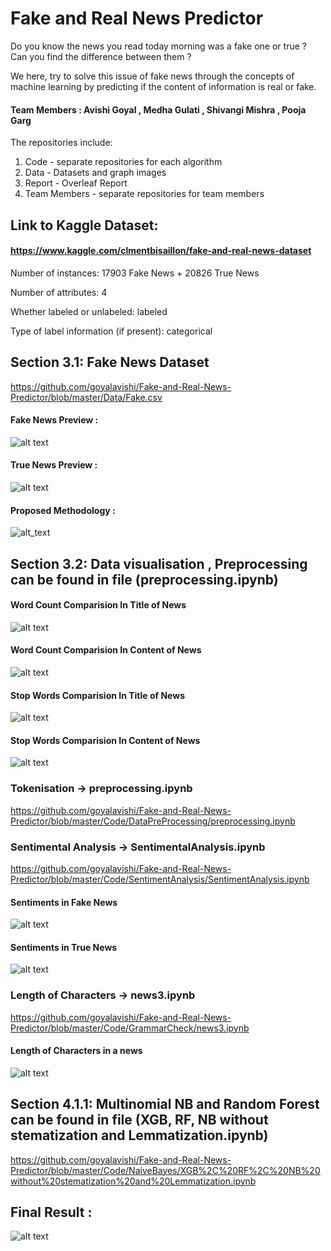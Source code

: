 # Fake and Real News Predictor

Do you know the news you read today morning was a fake one or true ?
Can you find the difference between them ?

We here, try to solve this issue of fake news through the concepts of machine
learning by predicting if the content of information is real or fake.

#### Team Members : Avishi Goyal , Medha Gulati , Shivangi Mishra , Pooja Garg

The repositories include:
1. Code - separate repositories for each algorithm 
2. Data - Datasets and graph images 
3. Report - Overleaf Report 
4. Team Members - separate repositories for team members

## Link to Kaggle Dataset:
#### https://www.kaggle.com/clmentbisaillon/fake-and-real-news-dataset

Number of instances:  17903 Fake News + 20826 True News

Number of attributes: 4

Whether labeled or unlabeled: labeled

Type of label information (if present): categorical


## Section 3.1: Fake News Dataset 
https://github.com/goyalavishi/Fake-and-Real-News-Predictor/blob/master/Data/Fake.csv

#### Fake News Preview :
![alt text](https://github.com/goyalavishi/Fake-and-Real-News-Predictor/blob/master/Data/fakenewspreview.png)

#### True News Preview :
![alt text](https://github.com/goyalavishi/Fake-and-Real-News-Predictor/blob/master/Data/truenewspreview.png)

#### Proposed Methodology :
![alt_text](https://github.com/goyalavishi/Fake-and-Real-News-Predictor/blob/master/Data/Images/ProposedMethodology.jpeg)

## Section 3.2: Data visualisation , Preprocessing can be found in file (preprocessing.ipynb)

#### Word Count Comparision In Title of News
![alt text](https://github.com/goyalavishi/Fake-and-Real-News-Predictor/blob/master/Code/WordCount/wl_news.png)

#### Word Count Comparision In Content of News
![alt text](https://github.com/goyalavishi/Fake-and-Real-News-Predictor/blob/master/Code/WordCount/wl_nt.png)

#### Stop Words Comparision In Title of News
![alt text](https://github.com/goyalavishi/Fake-and-Real-News-Predictor/blob/master/Code/WordCount/sw_nt.png)

#### Stop Words Comparision In Content of News
![alt text](https://github.com/goyalavishi/Fake-and-Real-News-Predictor/blob/master/Code/WordCount/sw_news.png)

### Tokenisation -> preprocessing.ipynb 
https://github.com/goyalavishi/Fake-and-Real-News-Predictor/blob/master/Code/DataPreProcessing/preprocessing.ipynb

### Sentimental Analysis -> SentimentalAnalysis.ipynb
https://github.com/goyalavishi/Fake-and-Real-News-Predictor/blob/master/Code/SentimentAnalysis/SentimentAnalysis.ipynb

#### Sentiments in Fake News 
![alt text](https://github.com/goyalavishi/Fake-and-Real-News-Predictor/blob/master/Data/Images/FakeNewsgraph.jpeg)

#### Sentiments in True News
![alt text](https://github.com/goyalavishi/Fake-and-Real-News-Predictor/blob/master/Data/Images/TrueNewsgraph.jpeg)

### Length of Characters -> news3.ipynb
https://github.com/goyalavishi/Fake-and-Real-News-Predictor/blob/master/Code/GrammarCheck/news3.ipynb

#### Length of Characters in a news
![alt text](https://github.com/goyalavishi/Fake-and-Real-News-Predictor/blob/master/Data/Images/LengthofChars.jpeg)


## Section 4.1.1: Multinomial NB and Random Forest can be found in file (XGB, RF, NB without stematization and Lemmatization.ipynb)
https://github.com/goyalavishi/Fake-and-Real-News-Predictor/blob/master/Code/NaiveBayes/XGB%2C%20RF%2C%20NB%20without%20stematization%20and%20Lemmatization.ipynb

## Final Result :
![alt text](https://github.com/goyalavishi/Fake-and-Real-News-Predictor/blob/master/Data/Images/FinalResult.jpeg)

